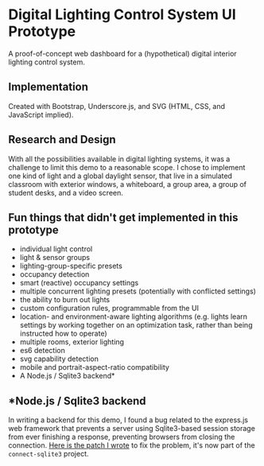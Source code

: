 # Digital Lighting Control System UI Prototype

A proof-of-concept web dashboard for a (hypothetical) digital interior lighting control system.



## Implementation

Created with Bootstrap, Underscore.js, and SVG (HTML, CSS, and JavaScript implied).



## Research and Design

With all the possibilities available in digital lighting systems, it was a challenge to limit this demo to a reasonable scope. I chose to implement one kind of light and a global daylight sensor, that live in a simulated classroom with exterior windows, a whiteboard, a group area, a group of student desks, and a video screen.



## Fun things that didn't get implemented in this prototype

 * individual light control
 * light & sensor groups
 * lighting-group-specific presets
 * occupancy detection
 * smart (reactive) occupancy settings
 * multiple concurrent lighting presets (potentially with conflicted settings)
 * the ability to burn out lights
 * custom configuration rules, programmable from the UI
 * location- and environment-aware lighting algorithms (e.g. lights learn settings by working together on an optimization task, rather than being instructed how to operate)
 * multiple rooms, exterior lighting
 * es6 detection
 * svg capability detection
 * mobile and portrait-aspect-ratio compatibility
 * A Node.js / Sqlite3 backend*


## *Node.js / Sqlite3 backend

In writing a backend for this demo, I found a bug related to the express.js web framework that prevents a server using Sqlite3-based session storage from ever finishing a response, preventing browsers from closing the connection. [Here is the patch I wrote](https://github.com/rawberg/connect-sqlite3/pull/13) to fix the problem, it's now part of the `connect-sqlite3` project.